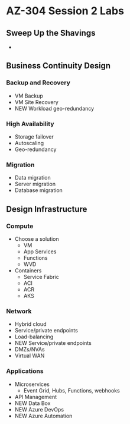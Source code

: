 # AZ-304 Session 2 Labs

## Sweep Up the Shavings

  *

## Business Continuity Design

### Backup and Recovery

  * VM Backup
  * VM Site Recovery
  * NEW Workload geo-redundancy

### High Availability

  * Storage failover
  * Autoscaling
  * Geo-redundancy

### Migration

  * Data migration
  * Server migration
  * Database migration

## Design Infrastructure

### Compute

  * Choose a solution
    * VM
    * App Services
    * Functions
    * WVD
  * Containers
    * Service Fabric
    * ACI
    * ACR
    * AKS

### Network

  * Hybrid cloud
  * Service/private endpoints
  * Load-balancing
  * NEW Service/private endpoints
  * DMZs/NVAs
  * Virtual WAN

### Applications

  * Microservices
    * Event Grid, Hubs, Functions, webhooks
  * API Management
  * NEW Data Box
  * NEW Azure DevOps
  * NEW Azure Automation
